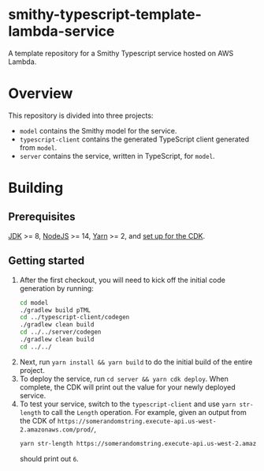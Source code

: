 # smithy-typescript-template-lambda-service
A template repository for a Smithy Typescript service hosted on AWS Lambda.

# Overview

This repository is divided into three projects:

- `model` contains the Smithy model for the service.
- `typescript-client` contains the generated TypeScript client generated from `model`.
- `server` contains the service, written in TypeScript, for `model`.

# Building

## Prerequisites

[JDK](https://aws.amazon.com/corretto/) >= 8, 
[NodeJS](https://nodejs.org/en/download/) >= 14, 
[Yarn](https://yarnpkg.com/getting-started/install) >= 2, and
[set up for the CDK](https://docs.aws.amazon.com/cdk/latest/guide/getting_started.html#getting_started_prerequisites).

## Getting started

1. After the first checkout, you will need to kick off the initial code generation by running:
    ```bash
    cd model
    ./gradlew build pTML
    cd ../typescript-client/codegen
    ./gradlew clean build
    cd ../../server/codegen
    ./gradlew clean build
    cd ../../
    ```
2. Next, run `yarn install && yarn build` to do the initial build of the entire project.
3. To deploy the service, run `cd server && yarn cdk deploy`. When complete, the CDK will print out the value for your 
   newly deployed service.
4. To test your service, switch to the `typescript-client` and use `yarn str-length` to call the `Length` operation. 
   For example, given an output from the CDK of `https://somerandomstring.execute-api.us-west-2.amazonaws.com/prod/`,
   ```bash
   yarn str-length https://somerandomstring.execute-api.us-west-2.amazonaws.com/prod/ foobar
   ```
   should print out `6`.
